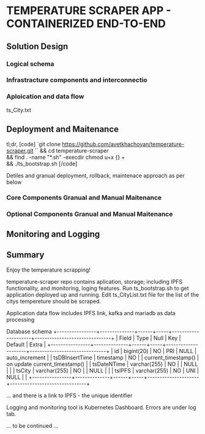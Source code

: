 # TEMPERATURE SCRAPER APP - CONTAINERIZED END-TO-END
## Solution Design
### Logical schema
### Infrastracture components and interconnectio
### Aploication and data flow
ts_City.txt
## Deployment and Maitenance
tl;dr, 
[code]
`git clone https://github.com/avetkhachoyan/temperature-scraper.git \``
&& cd temperature-scraper \
&& find . -name "*.sh" -execdir chmod u+x {} + \
&& ./ts_bootstrap.sh
[/code]

Detiles and granual deployment, rollback, maintenace approach as per below

### Core Components Granual and Manual Maitenance
### Optional Components Granual and Manual Maitenance

## Monitoring and Logging 

## Summary

Enjoy the temperature scrapping!



temperature-scraper repo contains aplication, storage; including IPFS functionality, and monitoring, loging features.
Run ts_bootstrap.sh to get application deployed up and running.
Edit ts_CityList.txt file for the list of the citys tempereture should be scraped.

Application data flow includes IPFS link, kafka and mariadb as data processing

Database schema
+----------------+--------------+------+-----+---------------------+-------------------------------+
| Field          | Type         | Null | Key | Default             | Extra                         |
+----------------+--------------+------+-----+---------------------+-------------------------------+
| id             | bigint(20)   | NO   | PRI | NULL                | auto_increment                |
| tsDBInsertTime | timestamp    | NO   |     | current_timestamp() | on update current_timestamp() |
| tsDateNTime    | varchar(255) | NO   |     | NULL                |                               |
| tsCity         | varchar(255) | NO   |     | NULL                |                               |
| tsIPFS         | varchar(255) | NO   | UNI | NULL                |                               |
+----------------+--------------+------+-----+---------------------+-------------------------------+

... and there is a link to IPFS - the unique identifier


Logging and monitoring tool is Kubernetes Dashboard. Errors are under log tab.


... to be continued ...